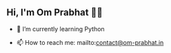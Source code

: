 ## Hi, I'm Om Prabhat 👨‍💻

<!--
**2-quantum/2-quantum** is a ✨ _special_ ✨ repository because its `README.md` (this file) appears on your GitHub profile.

Here are some ideas to get you started:
-->
<!-- - 🔭 I’m currently working on ... -->
- 🌱 I’m currently learning Python
<!-- - 👯 I’m looking to collaborate on ...
- 🤔 I’m looking for help with ...
- 💬 Ask me about ... -->
- 📫 How to reach me: mailto:contact@om-prabhat.in
<!-- - 😄 Pronouns: ...
- ⚡ Fun fact: ...
-->
<script src="https://tryhackme.com/badge/2892339"></script>
